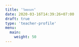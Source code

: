 ```yaml
---
title: 'วิทยากร'
date: 2020-03-16T14:39:26+07:00
draft: true
type: 'teacher-profile'
menu:
  main:
    weight: 50
---
```

